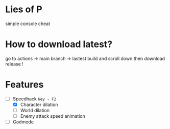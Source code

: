# Lies of P

simple console cheat

# How to download latest?

go to actions -> main branch -> lastest build and scroll down then download release !

# Features

- [ ] Speedhack ``Key - F2``
  - [x] Character dilation
  - [ ] World dilation
  - [ ] Enemy attack speed animation

- [ ] Godmode
